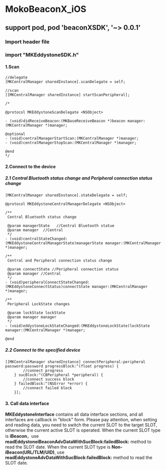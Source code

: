 # MokoBeaconX_iOS
 
## support pod, pod 'beaconXSDK', '~> 0.0.1'

### Import header file
### import "MKEddystoneSDK.h"


#### 1.Scan

```
//delegate
[MKCentralManager sharedInstance].scanDelegate = self;

//scan
[[MKCentralManager sharedInstance] startScanPeripheral];

/*

@protocol MKEddystoneScanDelegate <NSObject>

- (void)didReceiveBeacon:(MKBaseReceiveBeacon *)beacon manager:(MKCentralManager *)manager;

@optional
- (void)centralManagerStartScan:(MKCentralManager *)manager;
- (void)centralManagerStopScan:(MKCentralManager *)manager;

@end
*/

```

#### 2.Connect to the device
 
##### 2.1  Central Bluetooth status change and Peripheral connection status change
```
[MKCentralManager sharedInstance].stateDelegate = self;

@protocol MKEddystoneCentralManagerDelegate <NSObject>

/**
 Central Bluetooth status change
 
 @param managerState   //Central Bluetooth statue
 @param manager  //Central
 */
- (void)centralStateChanged:(MKEddystoneCentralManagerState)managerState manager:(MKCentralManager *)manager;

/**
 Central and Peripheral connection status change
 
 @param connectState //Peripheral connection status
 @param manager //Central
 */
- (void)peripheralConnectStateChanged:(MKEddystoneConnectStatus)connectState manager:(MKCentralManager *)manager;

/**
 Peripheral LockState changes

 @param lockState lockState
 @param manager manager
 */
- (void)eddystoneLockStateChanged:(MKEddystoneLockState)lockState manager:(MKCentralManager *)manager;

@end
```

##### 2.2 Connect to the specified device

```
[[MKCentralManager sharedInstance] connectPeripheral:peripheral password:password progressBlock:^(float progress) {
        //connect progress
    } sucBlock:^(CBPeripheral *peripheral) {
        //connect success block
    } failedBlock:^(NSError *error) {
        //connect failed block
    }];
```

#### 3. Call data interface
 
**MKEddystoneInterface** contains all data interface sections, and all interfaces are callback in "block" form. Please pay attention, when setting and reading data, you need to switch the current SLOT to the target SLOT, otherwise the current active SLOT is operated. When the current SLOT type is **iBeacon**，use **readEddystoneiBeaconAdvDataWithSucBlock:failedBlock:** method to read the SLOT date. When the current SLOT type is **Non-iBeacon(URL/TLM/UID)**, use **readEddystoneAdvDataWithSucBlock:failedBlock:** method to read the SLOT date.



